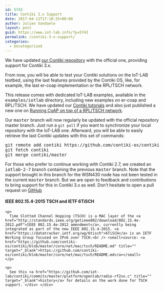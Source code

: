 ```yaml
---
id: 5743
title: Contiki 3.x Support
date: 2017-04-11T17:10:25+00:00
author: Julien Vandaele
layout: post
guid: https://www.iot-lab.info/?p=5743
permalink: /contiki-3-x-support/
categories:
  - Uncategorized
---
```

<div class="pf-content">
  <p>
    We have updated <a href="https://github.com/iot-lab/contiki" title="iot-lab/contiki" target="_blank">our Contiki repository</a> with the official one, providing support for Contiki 3.x.
  </p>
  
  <p>
    From now, you will be able to test your Contiki solutions on the IoT-LAB testbed, using the last features provided by the Contiki OS, like, for example, the last er-coap implementation or the RPL/TSCH network.
  </p>
  
  <p>
    This release comes with dedicated IoT-LAB examples, available in the <tt>examples/iotlab</tt> directory, including new examples on er-coap and RPL/TSCH. We have updated our <a href="https://www.iot-lab.info/tutorials/#Contiki" title="" target="_blank">Contiki tutorials</a> and also just published a new one on <a href="https://www.iot-lab.info/tutorials/contiki-coap-rpl-tsch/" target="_blank">Running CoAP on top of a RPL/TSCH network</a>.
  </p>
  
  <p>
    Our <tt>master</tt> branch will now regularly be updated with the official repository master branch. Just run a <code>git pull</code> if you want to synchronize your local repository with the IoT-LAB one. Afterward, you will be able to easily retrieve the last Contiki updates with this set of commands:
  </p>
  
  <pre>
git remote add contiki https://github.com/contiki-os/contiki
git fetch contiki
git merge contiki/master
</pre>
  
  <p>
    For those who prefer to continue working with Contiki 2.7, we created an <tt>iotlab-2-7</tt> branch containing the previous <tt>master</tt> branch. Note that the support brought in this branch for the WSN430 node has not been tested in the current <tt>master</tt> branch. But we are open to feedback and contributions to bring support for this in Contiki 3.x as well. Don&#8217;t hesitate to open a pull request on <a href="https://github.com/iot-lab/contiki" title="" target="_blank">GitHub</a>
  </p>
  
  <div class="well">
    <h4>
      IEEE 802.15.4-2015 TSCH and IETF 6TiSCH
    </h4>
    
    <p>
      Time Slotted Channel Hopping (TSCH) is a MAC layer of the <a href="http://standards.ieee.org/getieee802/download/802.15.4e-2012.pdf">IEEE 802.15.4e-2012 amendment</a>, currently being integrated as part of the new IEEE 802.15.4-2015. <a href="https://datatracker.ietf.org/wg/6tisch">6TiSCH</a> is an IETF Working Group focused on IPv6 over TSCH.<br /> <small>source: <a href="https://github.com/contiki-os/contiki/blob/master/core/net/mac/tsch/README.md" title="" target="_blank">https://github.com/contiki-os/contiki/blob/master/core/net/mac/tsch/README.md</a></small>
    </p>
    
    <p>
      See this <a href="https://github.com/iot-lab/contiki/commits/master/platform/openlab/radio-rf2xx.c" title="" target="_blank">history</a> for details on the work done for TSCH support. </div> </div>